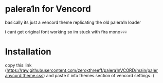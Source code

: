 # palera1n for Vencord
basically its just a vencord theme replicating the old palera1n loader

i cant get original font working so im stuck with fira mono💀💀💀

# Installation

copy this link (https://raw.githubusercontent.com/zeroxthreeff/palera1nVCORD/main/paleranvcord.theme.css) and paste it into themes section of vencord settings :)
